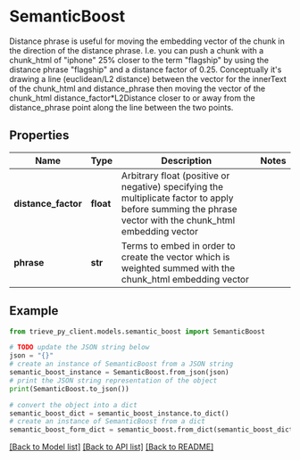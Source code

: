 # SemanticBoost

Distance phrase is useful for moving the embedding vector of the chunk in the direction of the distance phrase. I.e. you can push a chunk with a chunk_html of \"iphone\" 25% closer to the term \"flagship\" by using the distance phrase \"flagship\" and a distance factor of 0.25. Conceptually it's drawing a line (euclidean/L2 distance) between the vector for the innerText of the chunk_html and distance_phrase then moving the vector of the chunk_html distance_factor*L2Distance closer to or away from the distance_phrase point along the line between the two points.

## Properties

Name | Type | Description | Notes
------------ | ------------- | ------------- | -------------
**distance_factor** | **float** | Arbitrary float (positive or negative) specifying the multiplicate factor to apply before summing the phrase vector with the chunk_html embedding vector | 
**phrase** | **str** | Terms to embed in order to create the vector which is weighted summed with the chunk_html embedding vector | 

## Example

```python
from trieve_py_client.models.semantic_boost import SemanticBoost

# TODO update the JSON string below
json = "{}"
# create an instance of SemanticBoost from a JSON string
semantic_boost_instance = SemanticBoost.from_json(json)
# print the JSON string representation of the object
print(SemanticBoost.to_json())

# convert the object into a dict
semantic_boost_dict = semantic_boost_instance.to_dict()
# create an instance of SemanticBoost from a dict
semantic_boost_form_dict = semantic_boost.from_dict(semantic_boost_dict)
```
[[Back to Model list]](../README.md#documentation-for-models) [[Back to API list]](../README.md#documentation-for-api-endpoints) [[Back to README]](../README.md)


